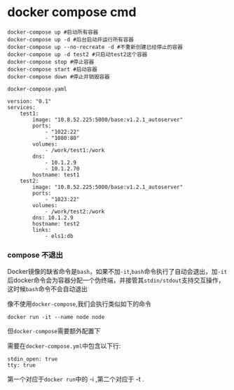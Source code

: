 # docker compose cmd

```
docker-compose up #启动所有容器 
docker-compose up -d #后台启动并运行所有容器 
docker-compose up --no-recreate -d #不重新创建已经停止的容器 
docker-compose up -d test2 #只启动test2这个容器 
docker-compose stop #停止容器 
docker-compose start #启动容器 
docker-compose down #停止并销毁容器
```
    docker-compose.yaml
```
version: "0.1"
services:
    test1: 
        image: "10.8.52.225:5000/base:v1.2.1_autoserver" 
        ports: 
            - "1022:22" 
            - "1080:80" 
        volumes: 
            - /work/test1:/work 
        dns: 
            - 10.1.2.9 
            - 10.1.2.70 
        hostname: test1 
    test2: 
        image: "10.8.52.225:5000/base:v1.2.1_autoserver" 
        ports: 
            - "1023:22" 
        volumes: 
            - /work/test2:/work 
        dns: 10.1.2.9 
        hostname: test2 
        links: 
            - els1:db
```


### compose 不退出
Docker镜像的缺省命令是`bash`，如果不加`-it`,`bash`命令执行了自动会退出，加`-it`后docker命令会为容器分配一个伪终端，并接管其`stdin/stdout`支持交互操作，这时候`bash`命令不会自动退出

像不使用`docker-compose`,我们会执行类似如下的命令

`docker run -it --name node node`

但`docker-compose`需要额外配置下

需要在`docker-compose.yml`中包含以下行:

```
stdin_open: true  
tty: true  
```
第一个对应于`docker run`中的 -i ,第二个对应于 -t .
